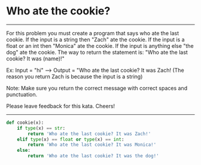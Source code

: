 # Who ate the cookie?

---

For this problem you must create a program that says who ate the last cookie. If the input is a string then "Zach" ate the cookie. If the input is a float or an int then "Monica" ate the cookie. If the input is anything else "the dog" ate the cookie. The way to return the statement is: "Who ate the last cookie? It was (name)!"

Ex: Input = "hi" --> Output = "Who ate the last cookie? It was Zach! (The reason you return Zach is because the input is a string)

Note: Make sure you return the correct message with correct spaces and punctuation.

Please leave feedback for this kata. Cheers!

---

```py
def cookie(x):
    if type(x) == str:
        return 'Who ate the last cookie? It was Zach!'
    elif type(x) == float or type(x) == int:
        return 'Who ate the last cookie? It was Monica!'
    else:
        return 'Who ate the last cookie? It was the dog!'
```
